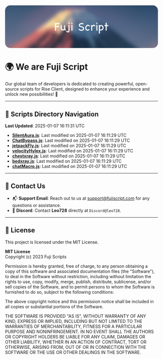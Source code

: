 ![Banner](.github/b.webp)

# 🌍 **We are Fuji Script**

Our global team of developers is dedicated to creating powerful, open-source scripts for Rise Client, designed to enhance your experience and unlock new possibilities! 🌟

---
<!-- SCRIPTS_NAVIGATION_START -->
## 📂 **Scripts Directory Navigation**

**Last Updated**: 2025-01-07 16:11:31 UTC

- **[SilentAura.js](scripts/SilentAura.js)**: Last modified on 2025-01-07 16:11:29 UTC
- **[ChatBypass.js](scripts/ChatBypass.js)**: Last modified on 2025-01-07 16:11:29 UTC
- **[jetpackFly.js](scripts/jetpackFly.js)**: Last modified on 2025-01-07 16:11:29 UTC
- **[velocityHylex.js](scripts/velocityHylex.js)**: Last modified on 2025-01-07 16:11:29 UTC
- **[chestxray.js](scripts/chestxray.js)**: Last modified on 2025-01-07 16:11:29 UTC
- **[bedxray.js](scripts/bedxray.js)**: Last modified on 2025-01-07 16:11:29 UTC
- **[chatMacro.js](scripts/chatMacro.js)**: Last modified on 2025-01-07 16:11:29 UTC

<!-- SCRIPTS_NAVIGATION_END -->

---

## 💬 **Contact Us**  
- 📬 **Support Email**: Reach out to us at [support@fujiscript.com](mailto:support@fujiscript.com) for any questions or assistance.  
- 💬 **Discord**: Contact **Leo728** directly at `Discord@leo728`.

---

## 📜 **License**

This project is licensed under the MIT License.  

**MIT License**  
Copyright (c) 2023 Fuji Scripts  

Permission is hereby granted, free of charge, to any person obtaining a copy of this software and associated documentation files (the "Software"), to deal in the Software without restriction, including without limitation the rights to use, copy, modify, merge, publish, distribute, sublicense, and/or sell copies of the Software, and to permit persons to whom the Software is furnished to do so, subject to the following conditions:  

The above copyright notice and this permission notice shall be included in all copies or substantial portions of the Software.  

THE SOFTWARE IS PROVIDED "AS IS", WITHOUT WARRANTY OF ANY KIND, EXPRESS OR IMPLIED, INCLUDING BUT NOT LIMITED TO THE WARRANTIES OF MERCHANTABILITY, FITNESS FOR A PARTICULAR PURPOSE AND NONINFRINGEMENT. IN NO EVENT SHALL THE AUTHORS OR COPYRIGHT HOLDERS BE LIABLE FOR ANY CLAIM, DAMAGES OR OTHER LIABILITY, WHETHER IN AN ACTION OF CONTRACT, TORT OR OTHERWISE, ARISING FROM, OUT OF OR IN CONNECTION WITH THE SOFTWARE OR THE USE OR OTHER DEALINGS IN THE SOFTWARE.  

